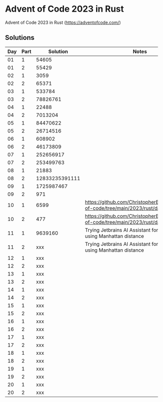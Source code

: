 # Advent of Code 2023 in Rust

Advent of Code 2023 in Rust (https://adventofcode.com/)

## Solutions

| Day | Part | Solution       | Notes                                                                                |
|-----|------|----------------|--------------------------------------------------------------------------------------|
| 01  | 1    | 54605          |                                                                                      |
| 01  | 2    | 55429          |                                                                                      |
| 02  | 1    | 3059           |                                                                                      | 
| 02  | 2    | 65371          |                                                                                      |
| 03  | 1    | 533784         |                                                                                      | 
| 03  | 2    | 78826761       |                                                                                      |
| 04  | 1    | 22488          |                                                                                      |
| 04  | 2    | 7013204        |                                                                                      |
| 05  | 1    | 84470622       |                                                                                      |
| 05  | 2    | 26714516       |                                                                                      |
| 06  | 1    | 608902         |                                                                                      |
| 06  | 2    | 46173809       |                                                                                      |
| 07  | 1    | 252656917      |                                                                                      |
| 07  | 2    | 253499763      |                                                                                      |
| 08  | 1    | 21883          |                                                                                      |
| 08  | 2    | 12833235391111 |                                                                                      |
| 09  | 1    | 1725987467     |                                                                                      |
| 09  | 2    | 971            |                                                                                      |
| 10  | 1    | 6599           | https://github.com/ChristopherBiscardi/advent-of-code/tree/main/2023/rust/day-10/src |
| 10  | 2    | 477            | https://github.com/ChristopherBiscardi/advent-of-code/tree/main/2023/rust/day-10/src |
| 11  | 1    | 9639160        | Trying Jetbrains AI Assistant for the first time, using Manhattan distance           |
| 11  | 2    | xxx            | Trying Jetbrains AI Assistant for the first time, using Manhattan distance           |
| 12  | 1    | xxx            |                                                                                      |
| 12  | 2    | xxx            |                                                                                      |
| 13  | 1    | xxx            |                                                                                      |
| 13  | 2    | xxx            |                                                                                      |
| 14  | 1    | xxx            |                                                                                      |
| 14  | 2    | xxx            |                                                                                      |
| 15  | 1    | xxx            |                                                                                      |
| 15  | 2    | xxx            |                                                                                      |
| 16  | 1    | xxx            |                                                                                      |
| 16  | 2    | xxx            |                                                                                      |
| 17  | 1    | xxx            |                                                                                      |
| 17  | 2    | xxx            |                                                                                      |
| 18  | 1    | xxx            |                                                                                      |
| 18  | 2    | xxx            |                                                                                      |
| 19  | 1    | xxx            |                                                                                      |
| 19  | 2    | xxx            |                                                                                      |
| 20  | 1    | xxx            |                                                                                      |
| 20  | 2    | xxx            |                                                                                      |
